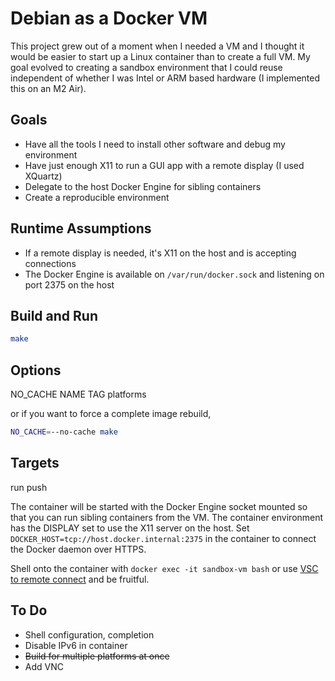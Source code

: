 # Debian as a Docker VM

This project grew out of a moment when I needed a VM and I thought it would be easier to start up a Linux container than to create a full VM. My goal evolved to creating a sandbox environment that I could reuse independent of whether I was Intel or ARM based hardware (I implemented this on an M2 Air).

## Goals

* Have all the tools I need to install other software and debug my environment
* Have just enough X11 to run a GUI app with a remote display (I used XQuartz)
* Delegate to the host Docker Engine for sibling containers
* Create a reproducible environment

## Runtime Assumptions

* If a remote display is needed, it's X11 on the host and is accepting connections
* The Docker Engine is available on `/var/run/docker.sock` and listening on port 2375 on the host

## Build and Run

```sh
make
```

## Options

NO_CACHE
NAME
TAG
platforms

or if you want to force a complete image rebuild,

```sh
NO_CACHE=--no-cache make
```

## Targets

run
push

The container will be started with the Docker Engine socket mounted so that you can run sibling containers from the VM. The container environment has the DISPLAY set to use the X11 server on the host. Set `DOCKER_HOST=tcp://host.docker.internal:2375` in the container to connect the Docker daemon over HTTPS.

Shell onto the container with `docker exec -it sandbox-vm bash` or use [VSC to remote connect](https://code.visualstudio.com/docs/devcontainers/attach-container) and be fruitful.

## To Do

* Shell configuration, completion
* Disable IPv6 in container
* ~~Build for multiple platforms at once~~
* Add VNC
